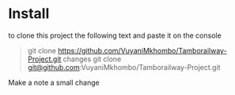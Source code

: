 # Install
to clone this project the following text and paste it on the console
> git clone https://github.com/VuyaniMkhombo/Tamborailway-Project.git
changes
> git clone git@github.com:VuyaniMkhombo/Tamborailway-Project.git

Make a note
a small change